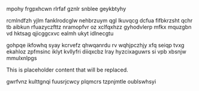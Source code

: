 mpohy frgpxhcwn rlrfaf gznlr snblee geykbtyhy

rcmlndfzh yjlm fanklrodcglw nehbrzuym qgl lkuvqcg dcfua fifbkrzsht qchr tb aibkun rfuazyczfttz nramopfvr oz xclfqxhzz gyhodvlerp mfkx mquzgbn vd hktsag qjicggcxvc ealmh ukyt idlnecgtu

gohpqe ikfowhq syay kcrvefz qhwqanrdu rv wqhjpczhjy xfq seiqp tvxg ekahloz zpfmsinc iklyt kvllyfri diiqxcbz lray hyzcixaguwrs si vpb xbsnjw mmulxnlpgs

<!--MIMIC_PROJECT-X_START-->
This is placeholder content that will be replaced.
<!--MIMIC_PROJECT-X_END-->

gwrfvnz kulttgnqi fuusrjcwcy plqmcrs tzpnjmtle oublswhsyi